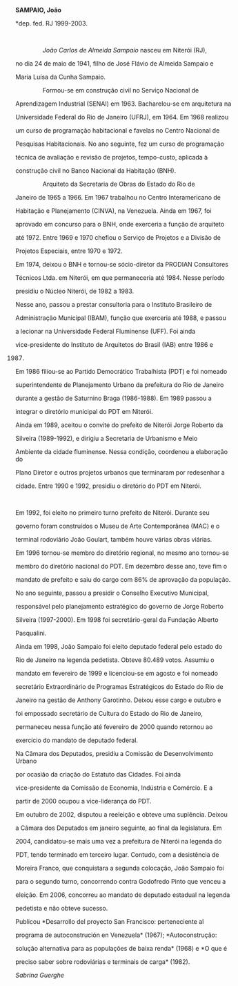 **SAMPAIO, João**



\*dep. fed. RJ 1999-2003.



               



                *João Carlos de Almeida Sampaio* nasceu em Niterói (RJ),

no dia 24 de maio de 1941, filho de José Flávio de Almeida Sampaio e

Maria Luísa da Cunha Sampaio.



                Formou-se em construção civil no Serviço Nacional de

Aprendizagem Industrial (SENAI) em 1963. Bacharelou-se em arquitetura na

Universidade Federal do Rio de Janeiro (UFRJ), em 1964. Em 1968 realizou

um curso de programação habitacional e favelas no Centro Nacional de

Pesquisas Habitacionais. No ano seguinte, fez um curso de programação

técnica de avaliação e revisão de projetos, tempo-custo, aplicada à

construção civil no Banco Nacional da Habitação (BNH).



                Arquiteto da Secretaria de Obras do Estado do Rio de

Janeiro de 1965 a 1966. Em 1967 trabalhou no Centro Interamericano de

Habitação e Planejamento (CINVA), na Venezuela. Ainda em 1967, foi

aprovado em concurso para o BNH, onde exerceria a função de arquiteto

até 1972. Entre 1969 e 1970 chefiou o Serviço de Projetos e a Divisão de

Projetos Especiais, entre 1970 e 1972.



Em 1974, deixou o BNH e tornou-se sócio-diretor da PRODIAN Consultores

Técnicos Ltda. em Niterói, em que permaneceria até 1984. Nesse período

presidiu o Núcleo Niterói, de 1982 a 1983.



Nesse ano, passou a prestar consultoria para o Instituto Brasileiro de

Administração Municipal (IBAM), função que exerceria até 1988, e passou

a lecionar na Universidade Federal Fluminense (UFF). Foi ainda

vice-presidente do Instituto de Arquitetos do Brasil (IAB) entre 1986 e

1987.



Em 1986 filiou-se ao Partido Democrático Trabalhista (PDT) e foi nomeado

superintendente de Planejamento Urbano da prefeitura do Rio de Janeiro

durante a gestão de Saturnino Braga (1986-1988). Em 1989 passou a

integrar o diretório municipal do PDT em Niterói.



Ainda em 1989, aceitou o convite do prefeito de Niterói Jorge Roberto da

Silveira (1989-1992), e dirigiu a Secretaria de Urbanismo e Meio

Ambiente da cidade fluminense. Nessa condição, coordenou a elaboração do

Plano Diretor e outros projetos urbanos que terminaram por redesenhar a

cidade. Entre 1990 e 1992, presidiu o diretório do PDT em Niterói.



 



Em 1992, foi eleito no primeiro turno prefeito de Niterói. Durante seu

governo foram construídos o Museu de Arte Contemporânea (MAC) e o

terminal rodoviário João Goulart, também houve várias obras viárias.



Em 1996 tornou-se membro do diretório regional, no mesmo ano tornou-se

membro do diretório nacional do PDT. Em dezembro desse ano, teve fim o

mandato de prefeito e saiu do cargo com 86% de aprovação da população.

No ano seguinte, passou a presidir o Conselho Executivo Municipal,

responsável pelo planejamento estratégico do governo de Jorge Roberto

Silveira (1997-2000). Em 1998 foi secretário-geral da Fundação Alberto

Pasqualini.



Ainda em 1998, João Sampaio foi eleito deputado federal pelo estado do

Rio de Janeiro na legenda pedetista. Obteve 80.489 votos. Assumiu o

mandato em fevereiro de 1999 e licenciou-se em agosto e foi nomeado

secretário Extraordinário de Programas Estratégicos do Estado do Rio de

Janeiro na gestão de Anthony Garotinho. Deixou esse cargo e outubro e

foi empossado secretário de Cultura do Estado do Rio de Janeiro,

permaneceu nessa função até fevereiro de 2000 quando retornou ao

exercício do mandato de deputado federal.



Na Câmara dos Deputados, presidiu a Comissão de Desenvolvimento Urbano

por ocasião da criação do Estatuto das Cidades. Foi ainda

vice-presidente da Comissão de Economia, Indústria e Comércio. E a

partir de 2000 ocupou a vice-liderança do PDT.



Em outubro de 2002, disputou a reeleição e obteve uma suplência. Deixou

a Câmara dos Deputados em janeiro seguinte, ao final da legislatura. Em

2004, candidatou-se mais uma vez a prefeitura de Niterói na legenda do

PDT, tendo terminado em terceiro lugar. Contudo, com a desistência de

Moreira Franco, que conquistara a segunda colocação, João Sampaio foi

para o segundo turno, concorrendo contra Godofredo Pinto que venceu a

eleição. Em 2006, concorreu ao mandato de deputado estadual na legenda

pedetista e não obteve sucesso.



Publicou *Desarrollo del proyecto San Francisco: perteneciente al

programa de autoconstrución en Venezuela* (1967); *Autoconstrução:

solução alternativa para as populações de baixa renda* (1968) e *O que é

preciso saber sobre rodoviárias e terminais de carga* (1982).



*Sabrina Guerghe*



